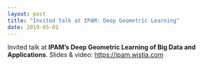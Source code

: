 ```yaml
---
layout: post
title: "Invited talk at IPAM: Deep Geometric Learning"
date: 2019-05-01
---
```

Invited talk at **IPAM’s Deep Geometric Learning of Big Data and Applications**. Slides & video: https://ipam.wistia.com
